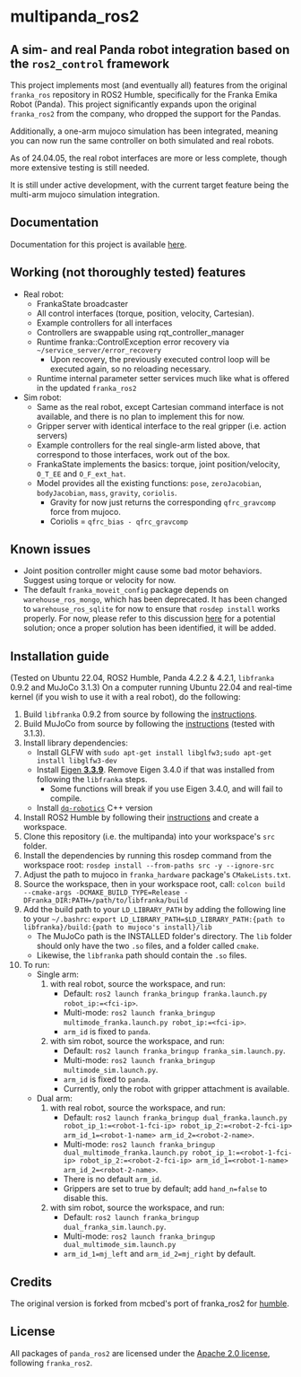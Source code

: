 # multipanda_ros2
## A sim- and real Panda robot integration based on the `ros2_control` framework

This project implements most (and eventually all) features from the original `franka_ros` repository in ROS2 Humble, specifically for the Franka Emika Robot (Panda).
This project significantly expands upon the original `franka_ros2` from the company, who dropped the support for the Pandas.

Additionally, a one-arm mujoco simulation has been integrated, meaning you can now run the same controller on both simulated and real robots. 

As of 24.04.05, the real robot interfaces are more or less complete, though more extensive testing is still needed.

It is still under active development, with the current target feature being the multi-arm mujoco simulation integration.

## Documentation

Documentation for this project is available [here](./docs/main.md).

## Working (not thoroughly tested) features
* Real robot:
    * FrankaState broadcaster
    * All control interfaces (torque, position, velocity, Cartesian).
    * Example controllers for all interfaces
    * Controllers are swappable using rqt_controller_manager
    * Runtime franka::ControlException error recovery via `~/service_server/error_recovery`
        * Upon recovery, the previously executed control loop will be executed again, so no reloading necessary.
    * Runtime internal parameter setter services much like what is offered in the updated `franka_ros2`
* Sim robot:
    * Same as the real robot, except Cartesian command interface is not available, and there is no plan to implement this for now.
    * Gripper server with identical interface to the real gripper (i.e. action servers)
    * Example controllers for the real single-arm listed above, that correspond to those interfaces, work out of the box.
    * FrankaState implements the basics: torque, joint position/velocity, `O_T_EE` and `O_F_ext_hat`.
    * Model provides all the existing functions: `pose`, `zeroJacobian`, `bodyJacobian`, `mass`, `gravity`, `coriolis`.
        * Gravity for now just returns the corresponding `qfrc_gravcomp` force from mujoco.
        * Coriolis = `qfrc_bias - qfrc_gravcomp`

## Known issues
* Joint position controller might cause some bad motor behaviors. Suggest using torque or velocity for now.
* The default `franka_moveit_config` package depends on `warehouse_ros_mongo`, which has been deprecated. It has been changed to `warehouse_ros_sqlite` for now to ensure that `rosdep install` works properly. For now, please refer to this discussion [here](https://discourse.ros.org/t/fixing-moveit2-humble-moveit-ros-benchmarks-package/32048) for a potential solution; once a proper solution has been identified, it will be added.

## Installation guide
(Tested on Ubuntu 22.04, ROS2 Humble, Panda 4.2.2 & 4.2.1, `libfranka` 0.9.2 and MuJoCo 3.1.3)
On a computer running Ubuntu 22.04 and real-time kernel (if you wish to use it with a real robot), do the following:
1. Build `libfranka` 0.9.2 from source by following the [instructions][libfranka-instructions].
2. Build MuJoCo from source by following the [instructions][mujoco-instructions] (tested with 3.1.3).
3. Install library dependencies:
    - Install GLFW with `sudo apt-get install libglfw3;sudo apt-get install libglfw3-dev`
    - Install [Eigen **3.3.9**](https://gitlab.com/libeigen/eigen/-/releases/3.3.9). Remove Eigen 3.4.0 if that was installed from following the `libfranka` steps.
        - Some functions will break if you use Eigen 3.4.0, and will fail to compile.
    - Install [`dq-robotics`](https://dqrobotics.github.io/) C++ version
4. Install ROS2 Humble by following their [instructions][humble-instructions] and create a workspace.
5. Clone this repository (i.e. the multipanda) into your workspace's `src` folder.
6. Install the dependencies by running this rosdep command from the workspace root: `rosdep install --from-paths src -y --ignore-src`
7. Adjust the path to mujoco in `franka_hardware` package's `CMakeLists.txt`.
8. Source the workspace, then in your workspace root, call: `colcon build --cmake-args -DCMAKE_BUILD_TYPE=Release -DFranka_DIR:PATH=/path/to/libfranka/build`
9. Add the build path to your `LD_LIBRARY_PATH` by adding the following line to your `~/.bashrc`: `export LD_LIBRARY_PATH=$LD_LIBRARY_PATH:{path to libfranka}/build:{path to mujoco's install}/lib`
    - The MuJoCo path is the INSTALLED folder's directory. The `lib` folder should only have the two `.so` files, and a folder called `cmake`.
    - Likewise, the `libfranka` path should contain the `.so` files.
10. To run:
    - Single arm:
        1. with real robot, source the workspace, and run:
            - Default: `ros2 launch franka_bringup franka.launch.py robot_ip:=<fci-ip>`.
            - Multi-mode: `ros2 launch franka_bringup multimode_franka.launch.py robot_ip:=<fci-ip>`.
            - `arm_id` is fixed to `panda`.
        2. with sim robot, source the workspace, and run:
            - Default: `ros2 launch franka_bringup franka_sim.launch.py`.
            - Multi-mode: `ros2 launch franka_bringup multimode_sim.launch.py`.
            - `arm_id` is fixed to `panda`.
            - Currently, only the robot with gripper attachment is available.
    - Dual arm:
        1. with real robot, source the workspace, and run:
            - Default: `ros2 launch franka_bringup dual_franka.launch.py robot_ip_1:=<robot-1-fci-ip> robot_ip_2:=<robot-2-fci-ip> arm_id_1=<robot-1-name> arm_id_2=<robot-2-name>`.
            - Multi-mode: `ros2 launch franka_bringup dual_multimode_franka.launch.py robot_ip_1:=<robot-1-fci-ip> robot_ip_2:=<robot-2-fci-ip> arm_id_1=<robot-1-name> arm_id_2=<robot-2-name>`.
            - There is no default `arm_id`.
            - Grippers are set to true by default; add `hand_n=false` to disable this.
        2. with sim robot, source the workspace, and run:
            - Default: `ros2 launch franka_bringup dual_franka_sim.launch.py`.
            - Multi-mode: `ros2 launch franka_bringup dual_multimode_sim.launch.py`
            - `arm_id_1=mj_left` and `arm_id_2=mj_right` by default.
            
## Credits
The original version is forked from mcbed's port of franka_ros2 for [humble][mcbed-humble].

## License

All packages of `panda_ros2` are licensed under the [Apache 2.0 license][apache-2.0], following `franka_ros2`.

[apache-2.0]: https://www.apache.org/licenses/LICENSE-2.0.html
[fci-docs]: https://frankaemika.github.io/docs
[mcbed-humble]: https://github.com/mcbed/franka_ros2/tree/humble
[libfranka-instructions]: https://frankaemika.github.io/docs/installation_linux.html
[mujoco-instructions]: https://mujoco.readthedocs.io/en/latest/programming/#building-mujoco-from-source
[humble-instructions]: https://docs.ros.org/en/humble/Installation.html